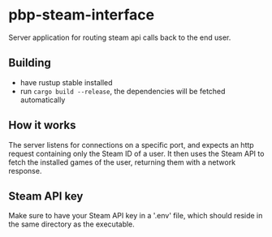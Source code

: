# pbp-steam-interface
Server application for routing steam api calls back to the end user.

## Building
- have rustup stable installed
- run `cargo build --release`, the dependencies will be fetched automatically

## How it works
The server listens for connections on a specific port, and expects an http request containing only the Steam ID of a user.
It then uses the Steam API to fetch the installed games of the user, returning them with a network response.

## Steam API key
Make sure to have your Steam API key in a '.env' file, which should reside in the same directory as the executable.
